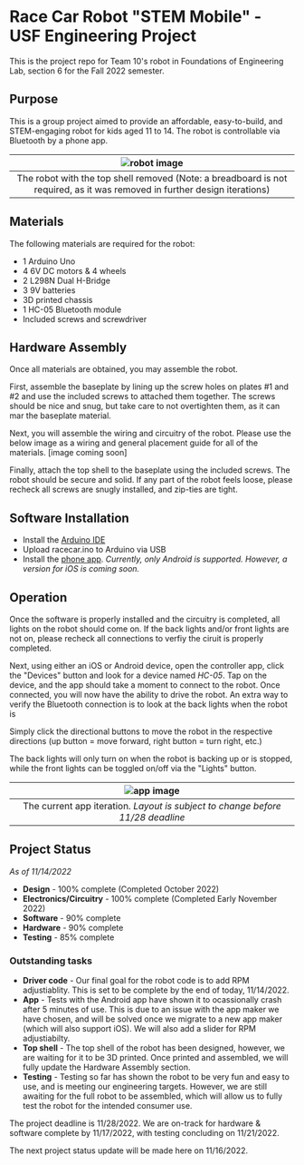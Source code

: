 # Race Car Robot "STEM Mobile" - USF Engineering Project 
This is the project repo for Team 10's robot in Foundations of Engineering Lab, section 6 for the Fall 2022 semester. 

## Purpose
This is a group project aimed to provide an affordable, easy-to-build, and STEM-engaging robot for kids aged 11 to 14. The robot is controllable via Bluetooth by a phone app. 

| ![robot image](https://user-images.githubusercontent.com/48182689/200449319-cee9cf16-b141-4b34-815f-8229b2992e76.png) | 
|:--:| 
| The robot with the top shell removed (Note: a breadboard is not required, as it was removed in further design iterations) |

## Materials
The following materials are required for the robot:
* 1 Arduino Uno 
* 4 6V DC motors & 4 wheels
* 2 L298N Dual H-Bridge
* 3 9V batteries
* 3D printed chassis
* 1 HC-05 Bluetooth module
* Included screws and screwdriver

## Hardware Assembly
Once all materials are obtained, you may assemble the robot. 

First, assemble the baseplate by lining up the screw holes on plates #1 and #2 and use the included screws to attached them together. The screws should be nice and snug, but take care to not overtighten them, as it can mar the baseplate material.

Next, you will assemble the wiring and circuitry of the robot. Please use the below image as a wiring and general placement guide for all of the materials. 
[image coming soon]

Finally, attach the top shell to the baseplate using the included screws. The robot should be secure and solid. If any part of the robot feels loose, please recheck all screws are snugly installed, and zip-ties are tight.

## Software Installation
* Install the [Arduino IDE](https://www.arduino.cc/en/software)
* Upload racecar.ino to Arduino via USB
* Install the [phone app](https://tinyurl.com/3mm6v4je). *Currently, only Android is supported. However, a version for iOS is coming soon.*

## Operation
Once the software is properly installed and the circuitry is completed, all lights on the robot should come on. If the back lights and/or front lights are not on, please recheck all connections to verfiy the ciruit is properly completed.

Next, using either an iOS or Android device, open the controller app, click the "Devices" button and look for a device named *HC-05*. Tap on the device, and the app should take a moment to connect to the robot. Once connected, you will now have the ability to drive the robot. An extra way to verify the Bluetooth connection is to look at the back lights when the robot is 

Simply click the directional buttons to move the robot in the respective directions (up button = move forward, right button = turn right, etc.)

The back lights will only turn on when the robot is backing up or is stopped, while the front lights can be toggled on/off via the "Lights" button.

| ![app image](https://user-images.githubusercontent.com/48182689/200457770-ab3af917-7ce6-4f1a-b08d-8e4dc4db1636.png) | 
|:--:| 
| The current app iteration. *Layout is subject to change before 11/28 deadline* |

## Project Status
*As of 11/14/2022*

* **Design** - 100% complete (Completed October 2022)
* **Electronics/Circuitry** - 100% complete (Completed Early November 2022)
* **Software** - 90% complete
* **Hardware** - 90% complete 
* **Testing** - 85% complete

### Outstanding tasks
* **Driver code** - Our final goal for the robot code is to add RPM adjustiablity. This is set to be complete by the end of today, 11/14/2022.
* **App** - Tests with the Android app have shown it to ocassionally crash after 5 minutes of use. This is due to an issue with the app maker we have chosen, and will be solved once we migrate to a new app maker (which will also support iOS). We will also add a slider for RPM adjustiabilty.
* **Top shell** - The top shell of the robot has been designed, however, we are waiting for it to be 3D printed. Once printed and assembled, we will fully update the Hardware Assembly section. 
* **Testing** - Testing so far has shown the robot to be very fun and easy to use, and is meeting our engineering targets. However, we are still awaiting for the full robot to be assembled, which will allow us to fully test the robot for the intended consumer use. 

The project deadline is 11/28/2022. We are on-track for hardware & software complete by 11/17/2022, with testing concluding on 11/21/2022.

The next project status update will be made here on 11/16/2022.
